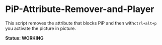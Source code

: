 # PiP-Attribute-Remover-and-Player

This script removes the attribute that blocks PiP and then with` ctrl+alt+p ` you activate the picture in picture.

 <b>Status: WORKING</b>
